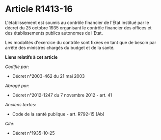 # Article R1413-16

L'établissement est soumis au contrôle financier de l'Etat institué par le décret du 25 octobre 1935 organisant le contrôle
financier des offices et des établissements publics autonomes de l'Etat.

Les modalités d'exercice du contrôle sont fixées en tant que de besoin par arrêté des ministres chargés du budget et de la
santé.

**Liens relatifs à cet article**

_Codifié par_:

  - Décret n°2003-462 du 21 mai 2003

_Abrogé par_:

  - Décret n°2012-1247 du 7 novembre 2012 - art. 41

_Anciens textes_:

  - Code de la santé publique - art. R792-15 (Ab)

_Cite_:

  - Décret n°1935-10-25
